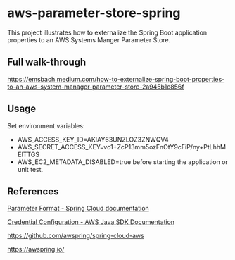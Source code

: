 # aws-parameter-store-spring
This project illustrates how to externalize the Spring Boot application properties to an AWS Systems Manger Parameter Store.

## Full walk-through
https://emsbach.medium.com/how-to-externalize-spring-boot-properties-to-an-aws-system-manager-parameter-store-2a945b1e856f

## Usage
Set environment variables:
- AWS_ACCESS_KEY_ID=AKIAY63UNZLOZ3ZNWQV4
- AWS_SECRET_ACCESS_KEY=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
- AWS_EC2_METADATA_DISABLED=true
before starting the application or unit test.

## References
[Parameter Format - Spring Cloud documentation](https://cloud.spring.io/spring-cloud-static/spring-cloud-aws/2.2.0.RELEASE/reference/html/#integrating-your-spring-cloud-application-with-the-aws-parameter-store)

[Credential Configuration - AWS Java SDK Documentation](https://docs.aws.amazon.com/sdk-for-java/latest/developer-guide/setup.html#setup-credentials)

https://github.com/awspring/spring-cloud-aws

https://awspring.io/

